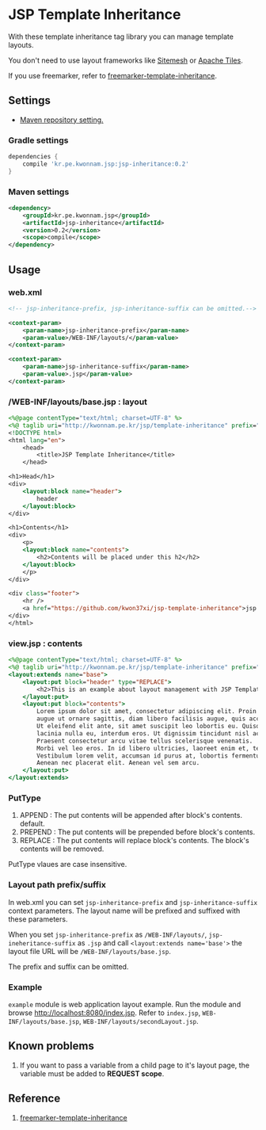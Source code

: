 # JSP Template Inheritance

With these template inheritance tag library you can manage template layouts.

You don't need to use layout frameworks like [Sitemesh](http://wiki.sitemesh.org/display/sitemesh/Home) or
[Apache Tiles](http://tiles.apache.org/).

If you use freemarker, refer to [freemarker-template-inheritance](https://github.com/kwon37xi/freemarker-template-inheritance).

## Settings

* [Maven repository setting.](https://github.com/kwon37xi/m2repos)

### Gradle settings

```groovy
dependencies {
    compile 'kr.pe.kwonnam.jsp:jsp-inheritance:0.2'
}
```

### Maven settings

```xml
<dependency>
    <groupId>kr.pe.kwonnam.jsp</groupId>
    <artifactId>jsp-inheritance</artifactId>
    <version>0.2</version>
    <scope>compile</scope>
</dependency>
```

## Usage
### web.xml
```xml
<!-- jsp-inheritance-prefix, jsp-inheritance-suffix can be omitted.-->

<context-param>
    <param-name>jsp-inheritance-prefix</param-name>
    <param-value>/WEB-INF/layouts/</param-value>
</context-param>

<context-param>
    <param-name>jsp-inheritance-suffix</param-name>
    <param-value>.jsp</param-value>
</context-param>
```

### /WEB-INF/layouts/base.jsp : layout

```jsp
<%@page contentType="text/html; charset=UTF-8" %>
<%@ taglib uri="http://kwonnam.pe.kr/jsp/template-inheritance" prefix="layout"%>
<!DOCTYPE html>
<html lang="en">
    <head>
        <title>JSP Template Inheritance</title>
    </head>

<h1>Head</h1>
<div>
    <layout:block name="header">
        header
    </layout:block>
</div>

<h1>Contents</h1>
<div>
    <p>
    <layout:block name="contents">
        <h2>Contents will be placed under this h2</h2>
    </layout:block>
    </p>
</div>

<div class="footer">
    <hr />
    <a href="https://github.com/kwon37xi/jsp-template-inheritance">jsp template inheritance example</a>
</div>
</html>
```

### view.jsp : contents

```jsp
<%@page contentType="text/html; charset=UTF-8" %>
<%@ taglib uri="http://kwonnam.pe.kr/jsp/template-inheritance" prefix="layout"%>
<layout:extends name="base">
    <layout:put block="header" type="REPLACE">
        <h2>This is an example about layout management with JSP Template Inheritance</h2>
    </layout:put>
    <layout:put block="contents">
        Lorem ipsum dolor sit amet, consectetur adipiscing elit. Proin porta,
        augue ut ornare sagittis, diam libero facilisis augue, quis accumsan enim velit a mauris.
        Ut eleifend elit ante, sit amet suscipit leo lobortis eu. Quisque vitae lorem feugiat,
        lacinia nulla eu, interdum eros. Ut dignissim tincidunt nisl ac iaculis.
        Praesent consectetur arcu vitae tellus scelerisque venenatis.
        Morbi vel leo eros. In id libero ultricies, laoreet enim et, tempor magna.
        Vestibulum lorem velit, accumsan id purus at, lobortis fermentum diam.
        Aenean nec placerat elit. Aenean vel sem arcu.
    </layout:put>
</layout:extends>
```
### PutType
1. APPEND : The put contents will be appended after block's contents. default.
1. PREPEND : The put contents will be prepended before block's contents.
1. REPLACE : The put contents will replace block's contents. The block's contents will be removed.

PutType vlaues are case insensitive.

### Layout path prefix/suffix

In web.xml you can set `jsp-inheritance-prefix` and `jsp-inheritance-suffix` context parameters.
The layout name will be prefixed and suffixed with these parameters.

When you set `jsp-inheritance-prefix` as `/WEB-INF/layouts/`, `jsp-ineheritance-suffix` as
`.jsp` and call `<layout:extends name='base'>` the layout file URL will be `/WEB-INF/layouts/base.jsp`.

The prefix and suffix can be omitted.

### Example
`example` module is web application layout example. Run the module and browse <http://localhost:8080/index.jsp>.
Refer to `index.jsp`, `WEB-INF/layouts/base.jsp`, `WEB-INF/layouts/secondLayout.jsp`.

## Known problems

1. If you want to pass a variable from a child page to it's layout page, the variable must be added to **REQUEST scope**.

## Reference

1. [freemarker-template-inheritance](https://github.com/kwon37xi/freemarker-template-inheritance)